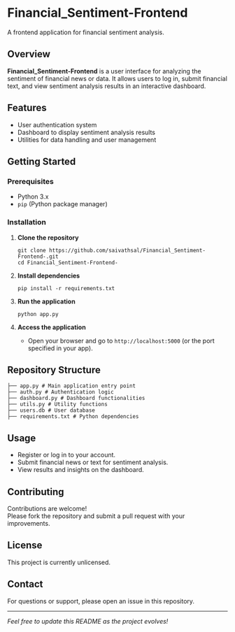 # Financial_Sentiment-Frontend

A frontend application for financial sentiment analysis.

## Overview

**Financial_Sentiment-Frontend** is a user interface for analyzing the sentiment of financial news or data. It allows users to log in, submit financial text, and view sentiment analysis results in an interactive dashboard.

## Features

- User authentication system
- Dashboard to display sentiment analysis results
- Utilities for data handling and user management

## Getting Started

### Prerequisites

- Python 3.x
- `pip` (Python package manager)

### Installation

1. **Clone the repository**
    ```
    git clone https://github.com/saivathsal/Financial_Sentiment-Frontend-.git
    cd Financial_Sentiment-Frontend-
    ```

2. **Install dependencies**
    ```
    pip install -r requirements.txt
    ```

3. **Run the application**
    ```
    python app.py
    ```

4. **Access the application**
    - Open your browser and go to `http://localhost:5000` (or the port specified in your app).

## Repository Structure
```
├── app.py # Main application entry point
├── auth.py # Authentication logic
├── dashboard.py # Dashboard functionalities
├── utils.py # Utility functions
├── users.db # User database
├── requirements.txt # Python dependencies
```

## Usage

- Register or log in to your account.
- Submit financial news or text for sentiment analysis.
- View results and insights on the dashboard.

## Contributing

Contributions are welcome!  
Please fork the repository and submit a pull request with your improvements.

## License

This project is currently unlicensed.

## Contact

For questions or support, please open an issue in this repository.

---

*Feel free to update this README as the project evolves!*

